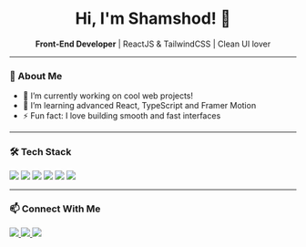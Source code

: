 <h1 align="center">Hi, I'm Shamshod! 👋</h1>

<p align="center">
  <b>Front-End Developer</b> | ReactJS & TailwindCSS | Clean UI lover
</p>

---

### 🚀 About Me
- 🔭 I’m currently working on cool web projects!
- 🌱 I’m learning advanced React, TypeScript and Framer Motion
- ⚡ Fun fact: I love building smooth and fast interfaces

---

### 🛠️ Tech Stack

<p align="left">
  <img src="https://img.shields.io/badge/HTML5-E34F26?style=flat&logo=html5&logoColor=white" />
  <img src="https://img.shields.io/badge/CSS3-1572B6?style=flat&logo=css3&logoColor=white" />
  <img src="https://img.shields.io/badge/JavaScript-F7DF1E?style=flat&logo=javascript&logoColor=black" />
  <img src="https://img.shields.io/badge/React-20232A?style=flat&logo=react&logoColor=61DAFB" />
  <img src="https://img.shields.io/badge/Tailwind-06B6D4?style=flat&logo=tailwindcss&logoColor=white" />
  <img src="https://img.shields.io/badge/Git-F05032?style=flat&logo=git&logoColor=white" />
</p>

---

### 📫 Connect With Me

<p align="left">
  <a href="https://t.me/front_developerr" target="_blank">
    <img src="https://img.shields.io/badge/Telegram-2CA5E0?style=flat&logo=telegram&logoColor=white" />
  </a>
<!--   <a href="https://youtube.com/@ShamshodYouTube" target="_blank">
    <img src="https://img.shields.io/badge/YouTube-FF0000?style=flat&logo=youtube&logoColor=white" />
  </a> -->
  <a href="mailto:shamshodshohmerov0515@gmail.com" target="_blank">
    <img src="https://img.shields.io/badge/Gmail-D14836?style=flat&logo=gmail&logoColor=white" />
  </a> 
  <a href="https://shamshodportfolio.netlify.app" target="_blank">
    <img src="https://img.shields.io/badge/Portfolio-000000?style=flat&logo=web&logoColor=white" />
  </a>
</p>
